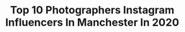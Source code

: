 ---
title: Top 10 Photographers Instagram Influencers In Manchester In 2020
description: >-
  Find top photographers Instagram influencers in Manchester in 2020. Most popular hashtags: #airbus #manchester #boeing #manchesterairport.
platform: Instagram
profiles:
  - username: "mattmcnulty_photo"
    fullname: >-
      Matt McNulty
    location: "United Kingdom"
    followers: 11259
    engagement: 797
    commentsToLikes: 0.011650
    id: ck137ek0lb5h30i196qss2d0m
    verified: false
    hashtags: "#premierleague, #youthfootball, #football, #rodri"
  - username: "tonyhunter_bw"
    fullname: >-
      Tony Hunter
    location: "United Kingdom"
    followers: 7289
    engagement: 1392
    commentsToLikes: 0.037689
    id: ck8tdgsey38v40j786sok57xp
    verified: false
    hashtags: "#pr0ject, #raw, #sonycollective, #bnw"
  - username: "foodshak"
    fullname: >-
      FoodShak
    location: "United Kingdom"
    followers: 19435
    engagement: 493
    commentsToLikes: 0.041281
    id: ck0w73pqvblox0i19p6gqevvw
    verified: false
    hashtags: "#foodshak, #foodstagram, #burger, #foodgram"
  - username: "supersiavro"
    fullname: >-
      Simon
    location: "United Kingdom"
    followers: 2322
    engagement: 1436
    commentsToLikes: 0.090693
    id: ck6tqoj1asqaa0j71a477kqop
    verified: false
    hashtags: "#a319, #cathaypacific, #boeinglovers, #jet2"
  - username: "danvernonphoto"
    fullname: >-
      Dan Vernon
    location: "United Kingdom"
    followers: 7434
    engagement: 773
    commentsToLikes: 0.014735
    id: ck5zq7tf0u3pq0i14kipz7ff2
    verified: false
    hashtags: "#runner, #sunset, #peakdistrictphotography, #documentary"
  - username: "enda_burke"
    fullname: >-
      Enda Burke
    location: "United Kingdom"
    followers: 8626
    engagement: 958
    commentsToLikes: 0.008968
    id: ck5zr7uclw2o60i14jr91sbnw
    verified: false
    hashtags: "#airatlanta, #panning, #a330, #eastmidlands"
  - username: "matthewsaviation"
    fullname: >-
      Matt NCL Planespotter 🛫 (5K)
    location: "United Kingdom"
    followers: 5179
    engagement: 1048
    commentsToLikes: 0.108279
    id: ck5q3szq7masm0i11gf6xykec
    verified: false
    hashtags: "#changiairport, #777, #aviator, #boeing747"
  - username: "saraolkowska"
    fullname: >-
      Sara Olkowska
    location: "United Kingdom"
    followers: 17195
    engagement: 543
    commentsToLikes: 0.088062
    id: ck8tdlg4r3su70j78lgi0u0j4
    verified: false
    hashtags: "#whitesmile, #gazi, #cookingwomaninthekitchen, #blondegirlwithglasses"
  - username: "tinaob83"
    fullname: >-
      Tina O’Brien
    location: "United Kingdom"
    followers: 426247
    engagement: 264
    commentsToLikes: 0.011179
    id: ck0w63cyt6pbh0i19ignwn52e
    verified: true
    hashtags: "#thefellas, #isolationcreation, #clapforourcarers, #tbt"
  - username: "benjaminwheeler"
    fullname: >-
      Benjamin Wheeler
    location: "United Kingdom"
    followers: 16141
    engagement: 505
    commentsToLikes: 0.039140
    id: ck0vw1rnsrpve0i1922wy5lt0
    verified: false
    hashtags: "#dusk, #joshuatreenationalpark, #temperatehouse, #lighttunnel"
---